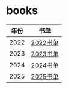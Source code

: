 # books
| 年份 | 书单 |
| --- | --- |
| 2022 | [2022书单](./2022.md)|
| 2023 | [2023书单](./2023.md)|
| 2024 | [2024书单](./2024.md)|
| 2025 | [2025书单](./2025.md)|
